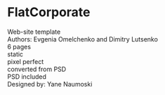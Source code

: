 # FlatCorporate <br/>
Web-site template <br/>
Authors: Evgenia Omelchenko and Dimitry Lutsenko <br/>
6 pages <br/>
static <br/>
pixel perfect <br/>
converted from PSD <br/>
PSD included <br/>
Designed by: Yane Naumoski

